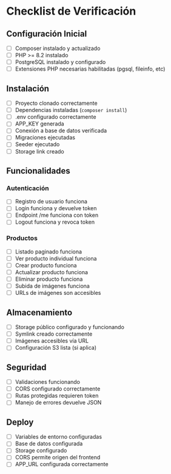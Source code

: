 # Checklist de Verificación

## Configuración Inicial

-   [ ] Composer instalado y actualizado
-   [ ] PHP >= 8.2 instalado
-   [ ] PostgreSQL instalado y configurado
-   [ ] Extensiones PHP necesarias habilitadas (pgsql, fileinfo, etc)

## Instalación

-   [ ] Proyecto clonado correctamente
-   [ ] Dependencias instaladas (`composer install`)
-   [ ] .env configurado correctamente
-   [ ] APP_KEY generada
-   [ ] Conexión a base de datos verificada
-   [ ] Migraciones ejecutadas
-   [ ] Seeder ejecutado
-   [ ] Storage link creado

## Funcionalidades

### Autenticación

-   [ ] Registro de usuario funciona
-   [ ] Login funciona y devuelve token
-   [ ] Endpoint /me funciona con token
-   [ ] Logout funciona y revoca token

### Productos

-   [ ] Listado paginado funciona
-   [ ] Ver producto individual funciona
-   [ ] Crear producto funciona
-   [ ] Actualizar producto funciona
-   [ ] Eliminar producto funciona
-   [ ] Subida de imágenes funciona
-   [ ] URLs de imágenes son accesibles

## Almacenamiento

-   [ ] Storage público configurado y funcionando
-   [ ] Symlink creado correctamente
-   [ ] Imágenes accesibles vía URL
-   [ ] Configuración S3 lista (si aplica)

## Seguridad

-   [ ] Validaciones funcionando
-   [ ] CORS configurado correctamente
-   [ ] Rutas protegidas requieren token
-   [ ] Manejo de errores devuelve JSON

## Deploy

-   [ ] Variables de entorno configuradas
-   [ ] Base de datos configurada
-   [ ] Storage configurado
-   [ ] CORS permite origen del frontend
-   [ ] APP_URL configurada correctamente
